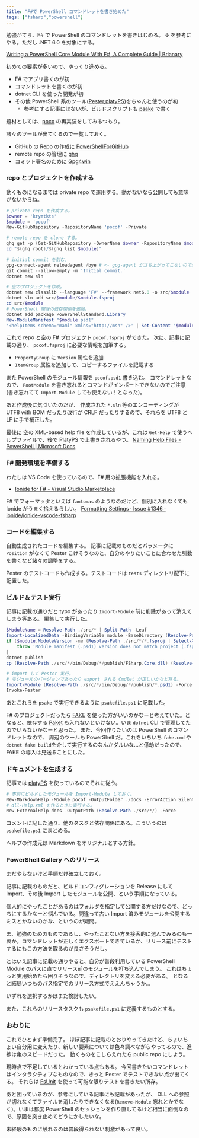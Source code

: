 ```yaml
---
title: "F#で PowerShell コマンドレットを書き始めた"
tags: ["fsharp","powershell"]
---
```


勉強がてら、F# で PowerShell のコマンドレットを書きはじめる。
↓ を参考にやる。ただし .NET 6.0 を対象にする。

[Writing a PowerShell Core Module With F#, A Complete Guide | Brianary](https://webcoder.info/fspsmodule.html)

初めての要素が多いので、ゆっくり進める。

- F# でアプリ書くのが初
- コマンドレットを書くのが初
- dotnet CLI を使った開発が初
- その他 PowerShell 系のツール([Pester](https://github.com/pester/Pester),[platyPS](https://github.com/PowerShell/platyPS))をちゃんと使うのが初
  - 参考にする記事にはないが、ビルドスクリプトも [psake](https://github.com/psake/psake) で書く

題材としては、[poco](https://github.com/jasonmarcher/poco) の再実装をしてみるつもり。

諸々のツールが出てくるので一覧しておく。

- GitHub の Repo の作成に [PowerShellForGitHub](https://github.com/microsoft/PowerShellForGitHub)
- remote repo の管理に [ghq](https://github.com/x-motemen/ghq)
- コミット署名のために [Gpg4win](https://community.chocolatey.org/packages/Gpg4win)

### repo とプロジェクトを作成する

動くものになるまでは private repo で運用する。動かないなら公開しても意味がないからね。

```powershell
# private repo を作成する。
$owner = 'krymtkts'
$module = 'pocof'
New-GitHubRepository -RepositoryName 'pocof' -Private

# remote repo を clone する。
ghq get -p (Get-GitHubRepository -OwnerName $owner -RepositoryName $module | Select-Object -ExpandProperty ssh_url)
cd "$(ghq root)/$(ghq list $module)"

# initial commit を刻む。
gpg-connect-agent reloadagent /bye # <- gpg-agent が立ち上がってこないので先に起こす。
git commit --allow-empty -m 'Initial commit.'
dotnet new sln

# 空のプロジェクトを作成。
dotnet new classlib --language 'F#' --framework net6.0 -o src/$module
dotnet sln add src/$module/$module.fsproj
cd src/$module
# PowerShell 開発の依存関係を追加。
dotnet add package PowerShellStandard.Library
New-ModuleManifest "$module.psd1"
'<helpItems schema="maml" xmlns="http://msh" />' | Set-Content "$module.dll-Help.xml" -Encoding utf8
```

これで repo と空の F# プロジェクト `pocof.fsproj` ができた。
次に、記事に記載の通り、 `pocof.fsproj` に必要な情報を加筆する。

- `PropertyGroup` に `Version` 属性を追加
- `ItemGroup` 属性を追加して、コピーするファイルを記載する

また PowerShell のモジュール情報を `pocof.psd1` 書き込む。
コマンドレットなので、 `RootModule` を書き忘れるとコマンドがインポートできないのでご注意(書き忘れてて `Import-Module` しても使えない！となった)。

あと作成後に気づいたのだが、 作成された `*.sln` 等のエンコーディングが UTF8 with BOM だったり改行が CRLF だったりするので、それらを UTF8 と LF に手で補正した。

最後に 空の XML-based help file を作成しているが、これは `Get-Help` で使うヘルプファイルで、後で PlatyPS で上書きされるやつ。
[Naming Help Files - PowerShell | Microsoft Docs](https://docs.microsoft.com/en-us/powershell/scripting/developer/help/naming-help-files?view=powershell-7.2)

### F# 開発環境を準備する

わたしは VS Code を使っているので、F# 用の拡張機能を入れる。

- [Ionide for F# - Visual Studio Marketplace](https://marketplace.visualstudio.com/items?itemName=Ionide.Ionide-fsharp)

F# でフォーマッタといえば `fantomas` のようなのだけど、個別に入れなくても Ionide がうまく拾えるらしい。 [Formatting Settings · Issue #1346 · ionide/ionide-vscode-fsharp](https://github.com/ionide/ionide-vscode-fsharp/issues/1346)

### コードを編集する

自動生成されたコードを編集する。
記事に記載のものだとパラメータに `Position` がなくて Pester こけそうなのと、自分のやりたいことに合わせた引数を書くなど諸々の調整をする。

Pester のテストコードも作成する。テストコードは `tests` ディレクトリ配下に配置した。

### ビルド＆テスト実行

記事に記載の通りだと typo があったり `Import-Module` 前に削除があって消えてしまう等ある。
編集して実行した。

```powershell
$ModuleName = Resolve-Path ./src/* | Split-Path -Leaf
Import-LocalizedData -BindingVariable module -BaseDirectory (Resolve-Path ./src/*) -FileName "$ModuleName.psd1"
if ($module.ModuleVersion -ne (Resolve-Path ./src/*/*.fsproj | Select-Xml '//Version/text()').Node.Value) {
    throw 'Module manifest (.psd1) version does not match project (.fsproj) version.'
}
dotnet publish
cp (Resolve-Path ./src/*/bin/Debug/*/publish/FSharp.Core.dll) (Resolve-Path ./src/*/bin/Debug/*/) -Verbose

# import して Pester 実行。
# モジュールのバージョンであったり export される Cmdlet が正しいかなど見る。
Import-Module (Resolve-Path ./src/*/bin/Debug/*/publish/*.psd1) -Force
Invoke-Pester
```

あとこれらを `psake` で実行できるように `psakefile.ps1` に記載した。

F# のプロジェクトだったら [FAKE](https://github.com/fsprojects/FAKE) を使った方がいいのかなーと考えていた。となると、依存する [Paket](https://fsprojects.github.io/Paket/) も入れないといけない。いま `dotnet` CLI で管理してたのでいらないかなーと思った。
また、今回作りたいのは PowerShell のコマンドレットなので、 周辺のツールも PowerShell だ。これをいちいち `fake.cmd` や `dotnet fake build`を介して実行するのなんかダルいな...と億劫だったので、 FAKE の導入は見送ることにした。

### ドキュメントを生成する

記事では [platyPS](https://github.com/PowerShell/platyPS) を使っているのでそれに従う。

```powershell
# 事前にビルドしたモジュールを Import-Module しておく。
New-MarkdownHelp -Module pocof -OutputFolder ./docs -ErrorAction SilentlyContinue
# dll-Help.xml を作るときに実行する。
New-ExternalHelp docs -OutputPath (Resolve-Path ./src/*/) -Force
```

コメントに記した通り、他のタスクと依存関係にある。こういうのは `psakefile.ps1` にまとめる。

ヘルプの作成元は Markdown をオリジナルとする方針。

### PowerShell Gallery へのリリース

まだやらないけど手順だけ確立しておく。

記事に記載のものだと、ビルドコンフィグレーションを Release にして Import、その後 Import したモジュールを公開、という手順になっている。

個人的にやったことがあるのはフォルダを指定して公開する方だけなので、どっちにするかなーと悩んでいる。間違って古い Import 済みモジュールを公開するミスとかないのかな、というのが疑問。

ま、勉強のためのものであるし、やったことない方を接客的に選んでみるのも一興か。コマンドレットが正しくエクスポートできているか、リリース前にテストするにもこの方法を取るのが良さそうだし。

とはいえ記事に記載の通りやると、自分が普段利用している PowerShell Module のパスに直でリリース前のモジュールを打ち込んでしまう。
これはちょっと実用始めたら困りそうなので、ディレクトリを変える必要がある。
となると結局いつものパス指定でのリリース方式でええんちゃうか...

いずれを選択するかはまた検討したい。

また、これらのリリースタスクも `psakefile.ps1` に定義するものとする。

### おわりに

これでひとまず準備完了。
ほぼ記事に記載のとおりやってきたけど、ちょいちょい自分用に変えたり、新しい要素については色々調べながらやってるので、進捗は亀のスピードだった。
動くものをこしらえれたら public repo にしよう。

現時点で不足しているとわかっている点もある。
今回書きたいコマンドレットはインタラクティブなものなので、きっと Pester でテストできない点が出てくる。
それらは [FsUnit](https://fsprojects.github.io/FsUnit/) を使って可能な限りテストを書きたい所存。

あと困っているのが、参考にしている記事にも記載があったが、 DLL への参照が切れなくてファイルを消したりできなくなる(`Remove-Module` 忘れとかでなく)。いまは都度 PowerShell のセッションを作り直してるけど相当に面倒なので、原因を突き止めてどうにかしたいな。

未経験のものに触れるのは普段得られない刺激があって良い。
